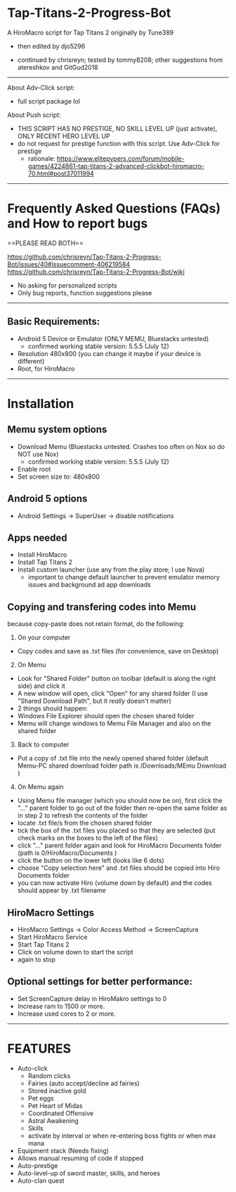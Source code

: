 # Tap-Titans-2-Progress-Bot
A HiroMacro script for Tap Titans 2 originally by Tune389
- then edited by djo5296

- continued by chrisreyn; tested by tommy8208; other suggestions from atereshkov and GitGud2018
- - - - -

About Adv-Click script:
- full script package lol

About Push script:
- THIS SCRIPT HAS NO PRESTIGE, NO SKILL LEVEL UP (just activate), ONLY RECENT HERO LEVEL UP
- do not request for prestige function with this script. Use Adv-Click for prestige
  - rationale: https://www.elitepvpers.com/forum/mobile-games/4224861-tap-titans-2-advanced-clickbot-hiromacro-70.html#post37011994

- - - - -

# Frequently Asked Questions (FAQs) and How to report bugs
==PLEASE READ BOTH==

https://github.com/chrisreyn/Tap-Titans-2-Progress-Bot/issues/40#issuecomment-406219584
https://github.com/chrisreyn/Tap-Titans-2-Progress-Bot/wiki
- No asking for personalized scripts
- Only bug reports, function suggestions please

- - - - -

## Basic Requirements:
 - Android 5 Device or Emulator (ONLY MEMU, Bluestacks untested)
   - confirmed working stable version: 5.5.5 (July 12)
 - Resolution 480x800 (you can change it maybe if your device is different)
 - Root, for HiroMacro

- - - - -

# Installation
## Memu system options
 - Download Memu (Bluestacks untested. Crashes too often on Nox so do NOT use Nox)
   - confirmed working stable version: 5.5.5 (July 12)
 - Enable root
 - Set screen size to: 480x800
 
## Android 5 options
 - Android Settings -> SuperUser -> disable notifications
 
## Apps needed
 - Install HiroMacro
 - Install Tap Titans 2
 - Install custom launcher (use any from the play store; I use Nova)
   - important to change default launcher to prevent emulator memory issues and background ad app downloads
   
## Copying and transfering codes into Memu
because copy-paste does not retain format, do the following:

1. On your computer
 - Copy codes and save as .txt files (for convenience, save on Desktop)

2. On Memu
 - Look for "Shared Folder" button on toolbar (default is along the right side) and click it
 - A new window will open, click "Open" for any shared folder (I use "Shared Download Path", but it _really_ doesn't matter)
 - 2 things should happen:
  - Windows File Explorer should open the chosen shared folder
  - Memu will change windows to Memu File Manager and also on the shared folder

3. Back to computer
 - Put a copy of .txt file into the newly opened shared folder (default Memu-PC shared download folder path is <user>/Downloads/MEmu Download )
 
4. On Memu again
 - Using Memu file manager (which you should now be on), first click the "..." parent folder to go out of the folder then re-open the same folder as in step 2 to refresh the contents of the folder
 - locate .txt file/s from the chosen shared folder
 - tick the box of the .txt files you placed so that they are selected (put check marks on the boxes to the left of the files)
 - click "..." parent folder again and look for HiroMacro Documents folder (path is 0/HiroMacro/Documents )
 - click the button on the lower left (looks like 6 dots)
 - choose "Copy selection here" and .txt files should be copied into Hiro Documents folder
 - you can now activate Hiro (volume down by default) and the codes should appear by .txt filename
 
## HiroMacro Settings
 - HiroMacro Settings -> Color Access Method -> ScreenCapture
 - Start HiroMacro Service
 - Start Tap Titans 2
 - Click on volume down to start the script
 - again to stop
 
## Optional settings for better performance:
 - Set ScreenCapture delay in HiroMakro settings to 0
 - Increase ram to 1500 or more.
 - Increase used cores to 2 or more.
 
- - - - -
 
# FEATURES
 - Auto-click
   - Random clicks
   - Fairies (auto accept/decline ad fairies)
   - Stored inactive gold
   - Pet eggs
   - Pet Heart of Midas
   - Coordinated Offensive
   - Astral Awakening
   - Skills
    - activate by interval or when re-entering boss fights or when max mana   
  - Equipment stack (Needs fixing)
  - Allows manual resuming of code if stopped
  - Auto-prestige
  - Auto-level-up of sword master, skills, and heroes
  - Auto-clan quest
